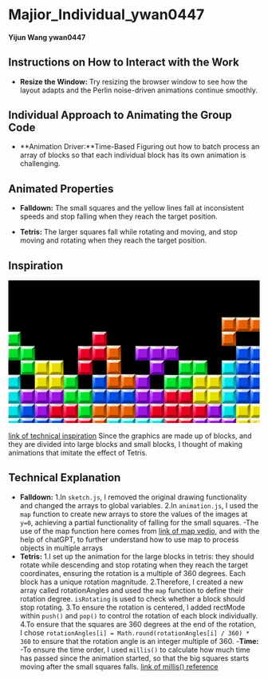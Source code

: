 # Majior_Individual_ywan0447

#### Yijun Wang ywan0447

## Instructions on How to Interact with the Work


- **Resize the Window:**  Try resizing the browser window to see how the layout adapts and the Perlin noise-driven animations continue smoothly.


## Individual Approach to Animating the Group Code
- **Animation Driver:**Time-Based
Figuring out how to batch process an array of blocks so that each individual block has its own animation is challenging.

## Animated Properties

- **Falldown:** The small squares and the yellow lines fall at inconsistent speeds and stop falling when they reach the target position.

- **Tetris:** The larger squares fall while rotating and moving, and stop moving and rotating when they reach the target position.

## Inspiration
![an image of ](readmeImages/R.png)

[link of technical inspiration](https://github.com/pedromocco/tetris)
Since the graphics are made up of blocks, and they are divided into large blocks and small blocks, I thought of making animations that imitate the effect of Tetris.

## Technical Explanation
- **Falldown:**
    1.In `sketch.js`, I removed the original drawing functionality and changed the arrays to global variables. 
    2.In `animation.js`, I used the `map` function to create new arrays to store the values of the images at `y=0`, achieving a partial functionality of falling for the small squares.
        -The use of the map function here comes from [link of map vedio](https://www.youtube.com/watch?v=nicMAoW6u1g&pp=ygUJcDUuanMgbWFw), and with the help of chatGPT, to further understand how to use map to process objects in multiple arrays
- **Tetris:**
    1.I set up the animation for the large blocks in tetris: they should rotate while descending and stop rotating when they reach the target coordinates, ensuring the rotation is a multiple of 360 degrees. Each block has a unique rotation magnitude. 
    2.Therefore, I created a new array called rotationAngles and used the `map` function to define their rotation degree. `isRotating` is used to check whether a block should stop rotating. 
    3.To ensure the rotation is centered, I added rectMode within `push()` and `pop()` to control the rotation of each block individually.
    4.To ensure that the squares are 360 degrees at the end of the rotation, I chose
    `rotationAngles[i] = Math.round(rotationAngles[i] / 360) * 360`
    to ensure that the rotation angle is an integer multiple of 360.
-**Time:**
    -To ensure the time order, I used `millis()` to calculate how much time has passed since the animation started, so that the big squares starts moving after the small squares falls. [link of millis() reference](https://p5js.org/zh-Hans/reference/#/p5/millis)